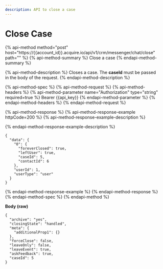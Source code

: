 ```yaml
---
description: API to close a case
---
```


# Close Case

{% api-method method="post" host="https://{{account\_id}}.acquire.io/api/v1/crm/messenger/chat/close" path="" %}
{% api-method-summary %}
Close a case
{% endapi-method-summary %}

{% api-method-description %}
Closes a case. The **caseId** must be passed in the body of the request. 
{% endapi-method-description %}

{% api-method-spec %}
{% api-method-request %}
{% api-method-headers %}
{% api-method-parameter name="Authorization" type="string" required=true %}
Bearer {{api\_key}}
{% endapi-method-parameter %}
{% endapi-method-headers %}
{% endapi-method-request %}

{% api-method-response %}
{% api-method-response-example httpCode=200 %}
{% api-method-response-example-description %}

{% endapi-method-response-example-description %}

```
{
  "data": {
    "0": {
      "foreverClosed": true,
      "leftUser": true,
      "caseId": 5,
      "contactId": 6
    },
    "userId": 1,
    "userType": "user"
  }
}
```
{% endapi-method-response-example %}
{% endapi-method-response %}
{% endapi-method-spec %}
{% endapi-method %}

**Body \(raw\)**

```text
{
  "archive": "yes",
  "closingState": "handled",
  "meta": {
    "additionalProp1": {}
  },
  "forceClose": false,
  "leaveOnly": false,
  "leaveEvent": true,
  "askFeedback": true,
  "caseId": 5
}
```

